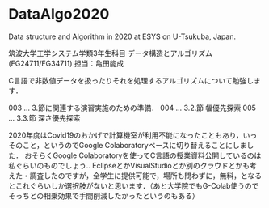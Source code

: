 # DataAlgo2020
Data structure and Algorithm in 2020 at ESYS on U-Tsukuba, Japan.

筑波大学工学システム学類3年生科目
データ構造とアルゴリズム(FG24711/FG34711) 担当：亀田能成

C言語で非数値データを扱ったりそれを処理するアルゴリズムについて勉強します．

003 ... 3.節に関連する演習実施のための準備．
004 ... 3.2.節 幅優先探索
005 ... 3.3.節 深さ優先探索

2020年度はCovid19のおかげで計算機室が利用不能になったこともあり，いっそのこと，というのでGoogle Colaboratoryベースに切り替えることにしました．
おそらくGoogle Colaboratoryを使ってC言語の授業資料公開しているのは私ぐらいのものでしょう‥
EclipseとかVisualStudioとか別のクラウドとかも考えた・調査したのですが，全学生に提供可能で，場所も問わずに，無料，となるとこれぐらいしか選択肢がないと思います．（あと大学院でもG-Colab使うのでそっちとの相乗効果で手間削減したかったというのもある）
